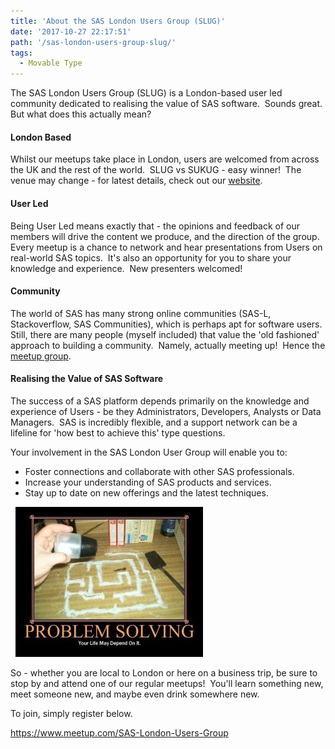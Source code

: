 ```yaml
---
title: 'About the SAS London Users Group (SLUG)'
date: '2017-10-27 22:17:51'
path: '/sas-london-users-group-slug/'
tags:
  - Movable Type
---
```


The SAS London Users Group (SLUG) is a London-based user led community dedicated to realising the value of SAS software.  Sounds great.  But what does this actually mean?
<h4>London Based</h4>
Whilst our meetups take place in London, users are welcomed from across the UK and the rest of the world.  SLUG vs SUKUG - easy winner!  The venue may change - for latest details, check out our <a href="https://www.meetup.com/preview/SAS-London-Users-Group">website</a>.
<h4>User Led</h4>
Being User Led means exactly that - the opinions and feedback of our members will drive the content we produce, and the direction of the group.  Every meetup is a chance to network and hear presentations from Users on real-world SAS topics.  It's also an opportunity for you to share your knowledge and experience.  New presenters welcomed!
<h4>Community</h4>
The world of SAS has many strong online communities (SAS-L, Stackoverflow, SAS Communities), which is perhaps apt for software users.  Still, there are many people (myself included) that value the 'old fashioned' approach to building a community.  Namely, actually meeting up!  Hence the <a href="https://www.meetup.com/preview/SAS-London-Users-Group">meetup group</a>.
<h4>Realising the Value of SAS Software</h4>
The success of a SAS platform depends primarily on the knowledge and experience of Users - be they Administrators, Developers, Analysts or Data Managers.  SAS is incredibly flexible, and a support network can be a lifeline for 'how best to achieve this' type questions.

Your involvement in the SAS London User Group will enable you to:
<ul>
 	<li>Foster connections and collaborate with other SAS professionals.</li>
 	<li>Increase your understanding of SAS products and services.</li>
 	<li>Stay up to date on new offerings and the latest techniques.</li>
</ul>
&nbsp;

<img class="wp-image-189 size-medium aligncenter" src="../images/slug-300x240.jpg" alt="" width="300" height="240" />

So - whether you are local to London or here on a business trip, be sure to stop by and attend one of our regular meetups!  You'll learn something new, meet someone new, and maybe even drink somewhere new.

To join, simply register below.

https://www.meetup.com/SAS-London-Users-Group

&nbsp;
